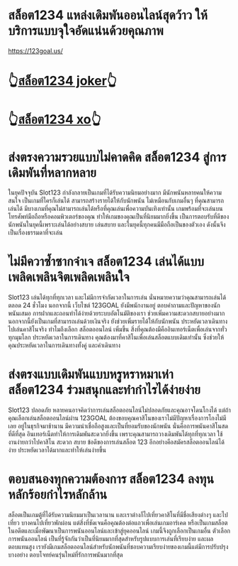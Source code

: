 # สล็อต1234 แหล่งเดิมพันออนไลน์สุดว้าว ให้บริการแบบจุใจอัดแน่นด้วยคุณภาพ
https://123goal.us/
# 👆[สล็อต1234 joker](https://123goal.us/)👆
# 👆[สล็อต1234 xo](https://123goal.us/)👆

# ส่งตรงความรวยแบบไม่คาดคิด สล็อต1234 สู่การเดิมพันที่หลากหลาย
ในยุคปัจจุบัน Slot123 กำลังกลายเป็นเกมที่ได้รับความนิยมอย่างมาก มีนักพนันหลายคนให้ความสนใจ เป็นเกมที่ใครก็เล่นได้ สามารถสร้างรายได้ให้กับนักพนัน ไม่เหมือนกับเกมอื่นๆ ที่คุณสามารถเล่นได้ มีบางเกมที่คุณไม่สามารถเล่นได้หรือที่คุณเล่นเพื่อความบันเทิงเท่านั้น เกมพร้อมที่จะเล่นบนโทรศัพท์มือถือหรือคอมพิวเตอร์ของคุณ ทำให้เกมของคุณเป็นที่นิยมมากยิ่งขึ้น เป็นการตอบรับที่ดีของนักพนันในยุคนี้เพราะเล่นได้อย่างสบาย เล่นสบาย และในยุคนี้ทุกคนมีมือถือเป็นของตัวเอง ดังนั้นจึงเป็นเรื่องธรรมดาที่จะเล่น
# ไม่มีควาซ้ำซากจำเจ สล็อต1234 เล่นได้แบบเพลิดเพลินจิตเพลิดเพลินใจ
Slot123 เล่นได้ทุกที่ทุกเวลา และไม่มีการจำกัดเวลาในการเล่น นั่นหมายความว่าคุณสามารถเล่นได้ตลอด 24 ชั่วโมง นอกจากนี้ เว็บไซต์ 123GOAL ยังมีพนักงานอยู่ ตอบคำถามและปัญหาของนักพนันเสมอ การฝากและถอนทำได้ง่ายด้วยระบบอัตโนมัติของเรา ช่วยเพิ่มความสะดวกสบายอย่างมาก นอกจากนี้ยังเป็นเกมที่สามารถเล่นด้วยเงินจริง ยังช่วยเพิ่มรายได้ให้กับนักพนัน ประหยัดเวลาเดินทางไปเล่นคาสิโนจริง ทำไมถึงเลือก สล็อตออนไลน์ เพิ่มขึ้น สิ่งที่คุณต้องมีคืออินเทอร์เน็ตเพื่อเล่นจากทั่วทุกมุมโลก ประหยัดเวลาในการเดินทาง คุณต้องมาที่คาสิโนเพื่อเล่นสล็อตแบบเดิมเท่านั้น ซึ่งช่วยให้คุณประหยัดเวลาในการเดินทางทั้งคู่ และค่าเดินทาง
# ส่งตรงแบบเดิมพันแบบหรูหราหมาเห่า สล็อต1234 ร่วมสนุกและทำกำไรได้ง่ายง่าย
Slot123 ปลอดภัย หลายคนอาจคิดว่าการเล่นสล็อตออนไลน์ไม่ปลอดภัยและคุณอาจโดนโกงได้ แต่ถ้าคุณเลือกเล่นสล็อตออนไลน์ผ่าน 123GOAL ต้องขอบคุณคาสิโนของเราไม่มีปัญหาเรื่องการโกงไม่มีเลย อยู่ในธุรกิจมาช้านาน มีความน่าเชื่อถือสูงและเป็นที่ยอมรับของนักพนัน นั่นคือการพนันคาสิโนสดที่ดีที่สุด อินเทอร์เน็ตทำให้การเดิมพันสะดวกยิ่งขึ้น เพราะคุณสามารถวางเดิมพันได้ทุกที่ทุกเวลา ใช้งานง่ายกว่าไปคาสิโน สะดวก สบาย ข้อดีของการเล่นสล็อต 123 อีกอย่างคือสมัครสล็อตออนไลน์ได้ง่าย ประหยัดเวลาได้มากและทำให้เล่นง่ายขึ้น
# ตอบสนองทุกความต้องการ สล็อต1234 ลงทุนหลักร้อยกำไรหลักล้าน
สล็อตเป็นเกมตู้ที่ได้รับความนิยมมาเป็นเวลานาน และเราต่างก็ไปเที่ยวคาสิโนที่มีชื่อเสียงต่างๆ และไปเที่ยว บางคนไปเที่ยวพักผ่อน แต่สิ่งที่ชัดเจนคือคุณต้องต่อแถวเพื่อเล่นเกมอาร์เคด หรือเป็นเกมสล็อตในอดีตและเมื่อพัฒนาเป็นการพนันออนไลน์และเข้าสู่ยุคออนไลน์ เกมนี้จึงถูกเลือกเป็นเกมอื่น ตัวเลือกการพนันออนไลน์ เป็นที่รู้จักกันว่าเป็นที่นิยมมากที่สุดสำหรับรูปแบบการเล่นที่เรียบง่าย และผลตอบแทนสูง เรายังมีเกมสล็อตออนไลน์สำหรับนักพนันที่ชอบความเรียบง่ายของเกมนี้แต่มีการปรับปรุงบางอย่าง ตอบโจทย์คนรุ่นใหม่ที่รักการพนันมากที่สุด
